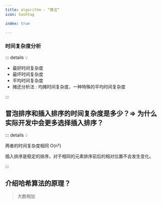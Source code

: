 ```yaml
---
title: algorithm - “算法”
icon: hashtag

index: true

---
```


<!-- more -->

### 时间复杂度分析

::: details 💡

- 最好时间复杂度
- 最坏时间复杂度
- 平均时间复杂度
- 摊还分析法 : 均摊时间复杂度，一种特殊的平均时间复杂度

:::

## 冒泡排序和插入排序的时间复杂度是多少？=> 为什么实际开发中会更多选择插入排序？


::: details 💡

  两者的时间复杂度相同 O(n²)
  
  插入排序是稳定的排序，对于相同的元素排序前后的相对位置不会发生变化。

:::

## 介绍哈希算法的原理？

> 大数相加

